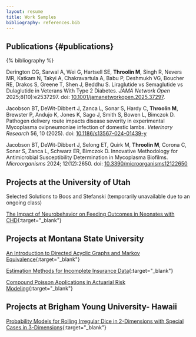 ```yaml
---
layout: resume
title: Work Samples
bibliography: references.bib
---
```


## Publications {#publications}

{% bibliography %}


Derington CG, Sarwal A, Wei G, Hartsell SE, **Throolin M**, Singh R, Nevers MR, Katkam N, Takyi A, Chakravartula A, Babu P, Deshmukh VG, Boucher RE, Drakos S, Greene T, Shen J, Beddhu S. Liraglutide vs Semaglutide vs Dulaglutide in Veterans With Type 2 Diabetes. *JAMA Network Open* 2025;8(10):e2537297. doi: [10.1001/jamanetworkopen.2025.37297](https://doi.org/10.1001/jamanetworkopen.2025.37297).

Jacobson BT, DeWit-Dibbert J, Zanca L,  Sonar S, Hardy C, **Throolin M**, Brewster P, Andujo K, Jones K, Sago J, Smith S, Bowen L, Bimczok D. Pathogen delivery route impacts disease severity in experimental Mycoplasma ovipneumoniae infection of domestic lambs. *Veterinary Research* 56, 10 (2025). doi: [10.1186/s13567-024-01439-y](https://doi.org/10.1186/s13567-024-01439-y)

Jacobson BT, DeWit-Dibbert J, Selong ET, Quirk M, **Throolin M**, Corona C, Sonar S, Zanca L, Schwarz ER, Bimczok D. Innovative Methodology for Antimicrobial Susceptibility Determination in Mycoplasma Biofilms. *Microorganisms* 2024; 12(12):2650. doi: [10.3390/microorganisms12122650](https://doi.org/10.3390/microorganisms12122650)

## Projects at the University of Utah

<!-- [Selected Solutions to Boos and Stefanski](/documents/BoosStefanski/index.html){:target="_blank"} -->
Selected Solutions to Boos and Stefanski (temporarily unavailable due to an ongoing class)

[The Impact of Neurobehavior on Feeding Outcomes in Neonates with CHD](neonate_feeding.html){:target="_blank"}

## Projects at Montana State University

[An Introduction to Directed Acyclic Graphs and Markov Equivalence](throolin_writingproject.pdf){:target="_blank"}

[Estimation Methods for Incomplete Insurance Data](censoredEstimation.pdf){:target="_blank"}

[Compound Poisson Applications in Actuarial Risk Modeling](CompoundPoisson.pdf){:target="_blank"}

## Projects at Brigham Young University- Hawaii
[Probability Models for Rolling Irregular Dice in 2-Dimensions with Special Cases in 3-Dimensions](shaved_die.pdf){:target="_blank"}
